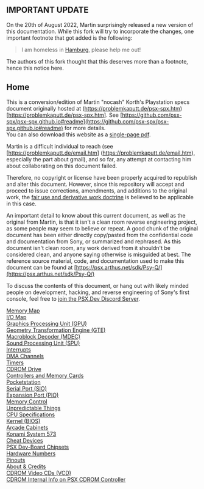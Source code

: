 ## **IMPORTANT UPDATE**

On the 20th of August 2022, Martin surprisingly released a new version of this documentation. While this fork will try to incorporate the changes, one important footnote that got added is the following:

> I am homeless in [Hamburg](https://problemkaputt.de/homeless.htm), please help me out!

The authors of this fork thought that this deserves more than a footnote, hence this notice here.

## Home

This is a conversion/edition of Martin "nocash" Korth's Playstation specs document originally hosted at (https://problemkaputt.de/psx-spx.htm) [https://problemkaputt.de/psx-spx.htm]. See [https://github.com/psx-spx/psx-spx.github.io#readme](https://github.com/psx-spx/psx-spx.github.io#readme) for more details.<br />
You can also download this website as a [single-page pdf](psx-spx.pdf).

Martin is a difficult individual to reach (see [https://problemkaputt.de/email.htm] (https://problemkaputt.de/email.htm), especially the part about gmail), and so far, any attempt at contacting him about collaborating on this document failed.

Therefore, no copyright or license have been properly acquired to republish and alter this document. However, since this repository will accept and proceed to issue corrections, amendments, and additions to the original work, the [fair use and derivative work doctrine](https://en.wikipedia.org/wiki/Derivative_work) is believed to be applicable in this case.

An important detail to know about this current document, as well as the original from Martin, is that it isn't a clean room reverse engineering project, as some people may seem to believe or repeat. A good chunk of the original document has been either directly copy/pasted from the confidential code and documentation from Sony, or summarized and rephrased. As this document isn't clean room, any work derived from it shouldn't be considered clean, and anyone saying otherwise is misguided at best. The reference source material, code, and documentation used to make this document can be found at [https://psx.arthus.net/sdk/Psy-Q/](https://psx.arthus.net/sdk/Psy-Q/)

To discuss the contents of this document, or hang out with likely minded people on development, hacking, and reverse engineering of Sony's first console, feel free to [join the PSX.Dev Discord Server](https://discord.gg/QByKPpH).

[Memory Map](memorymap.md)<br/>
[I/O Map](iomap.md)<br/>
[Graphics Processing Unit (GPU)](graphicsprocessingunitgpu.md)<br/>
[Geometry Transformation Engine (GTE)](geometrytransformationenginegte.md)<br/>
[Macroblock Decoder (MDEC)](macroblockdecodermdec.md)<br/>
[Sound Processing Unit (SPU)](soundprocessingunitspu.md)<br/>
[Interrupts](interrupts.md)<br/>
[DMA Channels](dmachannels.md)<br/>
[Timers](timers.md)<br/>
[CDROM Drive](cdromdrive.md)<br/>
[Controllers and Memory Cards](controllersandmemorycards.md)<br/>
[Pocketstation](pocketstation.md)<br/>
[Serial Port (SIO)](serialportsio.md)<br/>
[Expansion Port (PIO)](expansionportpio.md)<br/>
[Memory Control](memorycontrol.md)<br/>
[Unpredictable Things](unpredictablethings.md)<br/>
[CPU Specifications](cpuspecifications.md)<br/>
[Kernel (BIOS)](kernelbios.md)<br/>
[Arcade Cabinets](arcadecabinets.md)<br/>
[Konami System 573](konamisystem573.md)<br/>
[Cheat Devices](cheatdevices.md)<br/>
[PSX Dev-Board Chipsets](psxdevboardchipsets.md)<br/>
[Hardware Numbers](hardwarenumbers.md)<br/>
[Pinouts](pinouts.md)<br/>
[About &amp; Credits](aboutcredits.md)<br/>
[CDROM Video CDs (VCD)](cdromvideocdsvcd.md)<br/>
[CDROM Internal Info on PSX CDROM Controller](cdrominternalinfoonpsxcdromcontroller.md)<br/>
